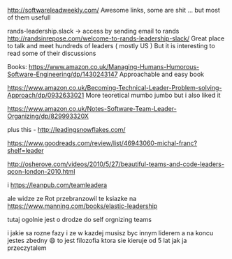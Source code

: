 http://softwareleadweekly.com/
Awesome links, some are shit ... but most of them usefull

rands-leadership.slack -> access by sending email to rands
http://randsinrepose.com/welcome-to-rands-leadership-slack/
Great place to talk and meet hundreds of leaders ( mostly US )
But it is interesting to read some of their discussions

Books:
https://www.amazon.co.uk/Managing-Humans-Humorous-Software-Engineering/dp/1430243147
Approachable and easy book

https://www.amazon.co.uk/Becoming-Technical-Leader-Problem-solving-Approach/dp/0932633021
More teoretical mumbo jumbo but i also liked it

https://www.amazon.co.uk/Notes-Software-Team-Leader-Organizing/dp/829993320X

plus this - http://leadingsnowflakes.com/

https://www.goodreads.com/review/list/46943060-michal-franc?shelf=leader

http://osherove.com/videos/2010/5/27/beautiful-teams-and-code-leaders-qcon-london-2010.html

i https://leanpub.com/teamleadera

ale widze ze Rot przebranzowil te ksiazke na 
https://www.manning.com/books/elastic-leadership

tutaj ogolnie jest o drodze do self orgnizing teams

i jakie sa rozne fazy i ze w kazdej musisz byc innym liderem
a na koncu jestes zbedny :smile:
to jest filozofia ktora sie kieruje od 5 lat jak ja przeczytalem
